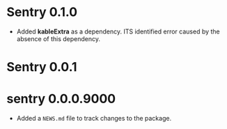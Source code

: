 # Sentry 0.1.0

* Added __kableExtra__ as a dependency. ITS identified error caused by the absence of this dependency.

# Sentry 0.0.1

# sentry 0.0.0.9000

* Added a `NEWS.md` file to track changes to the package.
